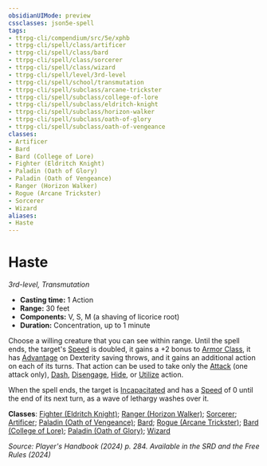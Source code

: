 ```yaml
---
obsidianUIMode: preview
cssclasses: json5e-spell
tags:
- ttrpg-cli/compendium/src/5e/xphb
- ttrpg-cli/spell/class/artificer
- ttrpg-cli/spell/class/bard
- ttrpg-cli/spell/class/sorcerer
- ttrpg-cli/spell/class/wizard
- ttrpg-cli/spell/level/3rd-level
- ttrpg-cli/spell/school/transmutation
- ttrpg-cli/spell/subclass/arcane-trickster
- ttrpg-cli/spell/subclass/college-of-lore
- ttrpg-cli/spell/subclass/eldritch-knight
- ttrpg-cli/spell/subclass/horizon-walker
- ttrpg-cli/spell/subclass/oath-of-glory
- ttrpg-cli/spell/subclass/oath-of-vengeance
classes:
- Artificer
- Bard
- Bard (College of Lore)
- Fighter (Eldritch Knight)
- Paladin (Oath of Glory)
- Paladin (Oath of Vengeance)
- Ranger (Horizon Walker)
- Rogue (Arcane Trickster)
- Sorcerer
- Wizard
aliases:
- Haste
---
```

# Haste
*3rd-level, Transmutation*  


- **Casting time:** 1 Action
- **Range:** 30 feet
- **Components:** V, S, M (a shaving of licorice root)
- **Duration:** Concentration, up to 1 minute

Choose a willing creature that you can see within range. Until the spell ends, the target's [Speed](/3-Mechanics/CLI/variant-rules/speed-xphb.md) is doubled, it gains a +2 bonus to [Armor Class](/3-Mechanics/CLI/variant-rules/armor-class-xphb.md), it has [Advantage](/3-Mechanics/CLI/variant-rules/advantage-xphb.md) on Dexterity saving throws, and it gains an additional action on each of its turns. That action can be used to take only the [Attack](/3-Mechanics/CLI/actions.md#Attack) (one attack only), [Dash](/3-Mechanics/CLI/actions.md#Dash), [Disengage](/3-Mechanics/CLI/actions.md#Disengage), [Hide](/3-Mechanics/CLI/actions.md#Hide), or [Utilize](/3-Mechanics/CLI/actions.md#Utilize) action.

When the spell ends, the target is [Incapacitated](/3-Mechanics/CLI/conditions.md#Incapacitated) and has a [Speed](/3-Mechanics/CLI/variant-rules/speed-xphb.md) of 0 until the end of its next turn, as a wave of lethargy washes over it.

**Classes**: [Fighter (Eldritch Knight)](/3-Mechanics/CLI/lists/list-spells-classes-eldritch-knight-xphb.md "subclass=XPHB;class=XPHB"); [Ranger (Horizon Walker)](/3-Mechanics/CLI/lists/list-spells-classes-horizon-walker-xge.md "subclass=XGE;class=XPHB"); [Sorcerer](/3-Mechanics/CLI/lists/list-spells-classes-sorcerer.md); [Artificer](/3-Mechanics/CLI/lists/list-spells-classes-artificer.md); [Paladin (Oath of Vengeance)](/3-Mechanics/CLI/lists/list-spells-classes-oath-of-vengeance-xphb.md "subclass=XPHB;class=XPHB"); [Bard](/3-Mechanics/CLI/lists/list-spells-classes-bard.md); [Rogue (Arcane Trickster)](/3-Mechanics/CLI/lists/list-spells-classes-arcane-trickster-xphb.md "subclass=XPHB;class=XPHB"); [Bard (College of Lore)](/3-Mechanics/CLI/lists/list-spells-classes-college-of-lore-xphb.md "subclass=XPHB;class=XPHB"); [Paladin (Oath of Glory)](/3-Mechanics/CLI/lists/list-spells-classes-oath-of-glory-xphb.md "subclass=XPHB;class=XPHB"); [Wizard](/3-Mechanics/CLI/lists/list-spells-classes-wizard.md)

*Source: Player's Handbook (2024) p. 284. Available in the <span title='Systems Reference Document (5.2)'>SRD</span> and the Free Rules (2024)*